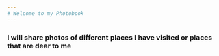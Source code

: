 ```yaml
---
# Welcome to my Photobook
---
```

### I will share photos of different places I have visited or places that are dear to me

